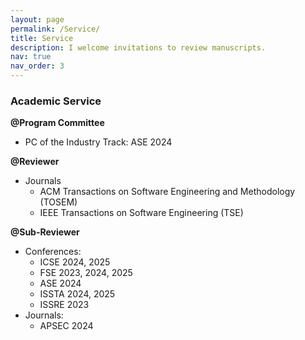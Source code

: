 ```yaml
---
layout: page
permalink: /Service/
title: Service
description: I welcome invitations to review manuscripts.
nav: true
nav_order: 3
---
```


### Academic Service
**@Program Committee**
- PC of the Industry Track: ASE 2024

**@Reviewer**
- Journals
  - ACM Transactions on Software Engineering and Methodology (TOSEM)
  - IEEE Transactions on Software Engineering (TSE)

**@Sub-Reviewer**
- Conferences:
  - ICSE 2024, 2025
  - FSE 2023, 2024, 2025
  - ASE 2024
  - ISSTA 2024, 2025
  - ISSRE 2023
- Journals:
  - APSEC 2024
